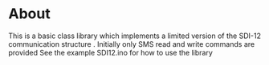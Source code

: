 About
===
This is a basic class library which implements a limited version of the SDI-12 communication structure .
Initially only SMS read and write commands are provided
See the example SDI12.ino for how to use the library

